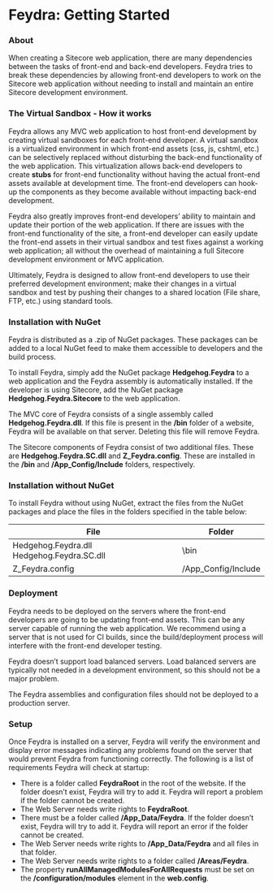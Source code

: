 ﻿# Feydra: Getting Started #

### About ###
When creating a Sitecore web application, there are many dependencies between the tasks of 
front-end and back-end developers. Feydra tries to break these dependencies by allowing 
front-end developers to work on the Sitecore web application without needing to install 
and maintain an entire Sitecore development environment.

### The Virtual Sandbox - How it works ###
Feydra allows any MVC web application to host front-end development by creating virtual 
sandboxes for each front-end developer.  A virtual sandbox is a virtualized environment 
in which front-end assets (css, js, cshtml, etc.) can be selectively replaced without 
disturbing the back-end functionality of the web application. This virtualization allows 
back-end developers to create **stubs** for front-end functionality without having the actual 
front-end assets available at development time. The front-end developers can hook-up the 
components as they become available without impacting back-end development.

Feydra also greatly improves front-end developers’ ability to maintain and update their 
portion of the web application. If there are issues with the front-end functionality of 
the site, a front-end developer can easily update the front-end assets in their virtual 
sandbox and test fixes against a working web application; all without the overhead of 
maintaining a full Sitecore development environment or MVC application.

Ultimately, Feydra is designed to allow front-end developers to use their preferred 
development environment; make their changes in a virtual sandbox and test by pushing 
their changes to a shared location (File share, FTP, etc.) using standard tools.

### Installation with NuGet ###
Feydra is distributed as a .zip of NuGet packages. These packages can be added to a local 
NuGet feed to make them accessible to developers and the build process.

To install Feydra, simply add the NuGet package **Hedgehog.Feydra** to a web application 
and the Feydra assembly is automatically installed. If the developer is using Sitecore, 
add the NuGet package **Hedgehog.Feydra.Sitecore** to the web application.

The MVC core of Feydra consists of a single assembly called **Hedgehog.Feydra.dll**. If 
this file is present in the **/bin** folder of a website, Feydra will be available on that 
server. Deleting this file will remove Feydra.

The Sitecore components of Feydra consist of two additional files. These are 
**Hedgehog.Feydra.SC.dll** and **Z_Feydra.config**. These are installed in the **/bin** and 
**/App_Config/Include** folders, respectively.

### Installation without NuGet ###
To install Feydra without using NuGet, extract the files from the NuGet packages and place the 
files in the folders specified in the table below:

| File | Folder |
| ---- | ------ |
| Hedgehog.Feydra.dll Hedgehog.Feydra.SC.dll | \bin |
| Z_Feydra.config | /App_Config/Include |

### Deployment ###
Feydra needs to be deployed on the servers where the front-end developers are going to 
be updating front-end assets. This can be any server capable of running the web 
application. We recommend using a server that is not used for CI builds, since the 
build/deployment process will interfere with the front-end developer testing.

Feydra doesn’t support load balanced servers. Load balanced servers are typically not 
needed in a development environment, so this should not be a major problem.

The Feydra assemblies and configuration files should not be deployed to a production 
server.

### Setup ###
Once Feydra is installed on a server, Feydra will verify the environment and display 
error messages indicating any problems found on the server that would prevent Feydra 
from functioning correctly. The following is a list of requirements Feydra will check 
at startup:

- There is a folder called **FeydraRoot** in the root of the website. If the folder 
doesn’t exist, Feydra will try to add it. Feydra will report a problem if the folder 
cannot be created.
- The Web Server needs write rights to **FeydraRoot**.
- There must be a folder called **/App_Data/Feydra**.  If the folder doesn’t exist, 
Feydra will try to add it. Feydra will report an error if the folder cannot be created.
- The Web Server needs write rights to **/App_Data/Feydra** and all files in that folder.
- The Web Server needs write rights to a folder called **/Areas/Feydra**.
- The property **runAllManagedModulesForAllRequests** must be set on the 
**/configuration/modules** element in the **web.config**.

